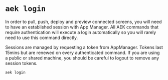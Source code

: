 # `aek login`

In order to pull, push, deploy and preview connected screens, you will need to have an established session with App Manager. All AEK commands that require authentication will execute a login automatically so you will rarely need to use this command directly.

Sessions are managed by requesting a token from AppManager. Tokens last 15mins but are renewed on every authenticated command. If you are using a public or shared machine, you should be careful to logout to remove any session tokens.

```bash
aek login
```
